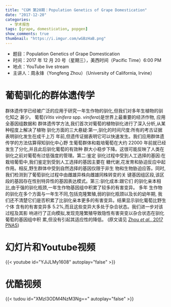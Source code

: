 ```yaml
---
title: "CGM 第20期：Population Genetics of Grape Domestication"
date: "2017-12-20"
categories:
  - 学术报告
tags: [grape, domestication, popgen]
show_comments: true
thumbnail: "https://i.imgur.com/wGBzHaB.png"
---
```


- 题目：Population Genetics of Grape Domestication
- 时间：2017 年 12 月 20 号（星期三），美西时间（Pacific Time）6:00 PM
- 地点：YouTube live stream 
- 主讲人：周永锋（Yongfeng Zhou）（University of California, Irvine）

# 葡萄驯化的群体遗传学

群体遗传学已经被广泛的应用于研究一年生作物的驯化,但我们对多年生植物的驯化知之
甚少。
葡萄(*Vitis vinifera* spp. *vinifera*)是世界上最重要的经济作物, 应用全基因组数据和
群体遗传学方法,我们首次对葡萄的植物驯化进行了深入分析,从某种程度上解决了植物
驯化方面的三大悬疑:第一,驯化的时间尺度:所有的考古证据表明驯化发生在成千上万
年前,但遗传证据表明它可以快速发生。我们应用群体遗传学的方法估算得知驯化中心野
生葡萄群体和栽培葡萄在大约 22000 年前就已经发生了分化,并且此后驯化葡萄的有效种
群大小稳步下降。这很可能反映了人类在驯化之前对葡萄有过低强度的管理。第二:鉴定
驯化过程中受到人工选择的基因:在栽培葡萄中,我们鉴定到受到人工选择的基因主要在
糖代谢,花发育和胁迫反应中起作用。相反,野生群体中受到自然选择的基因仅限于非生
物和生物胁迫应答。同时,我们检测到了葡萄驯化过程中由雌雄异株向雌雄同株转变的关
键基因组区段,该区段的基因存在性别特异性的基因表达模式。第三:驯化成本:跟它们
的驯化亲本相比,由于强的驯化瓶颈,一年生作物基因组中积累了较多的有害变异。
多年
生作物的驯化在多个方面与一年生不同,包括克隆繁殖,弱的驯化瓶颈以及长的幼年期,
我们还不清楚它们是否积累了比驯化亲本更多的有害变异。结果显示驯化葡萄比野生个体
含有的有害变异多 5.2%,而且这些变异大多处于杂合状态。我们进一步对该过程及其影
响进行了正向模拟,发现克隆繁殖导致隐性有害突变以杂合状态在驯化葡萄的基因组中积
累,但没有引起其适应性的降低。
(原文请见 [Zhou *et al.*, 2017 PNAS](http://www.pnas.org/content/114/44/11715))



# 幻灯片和Youtube视频

{{< youtube id="YJiJLMy1608" autoplay="false" >}}


# 优酷视频

{{< tudou id="XMzI3ODM4NzM3Ng==" autoplay="false" >}}

